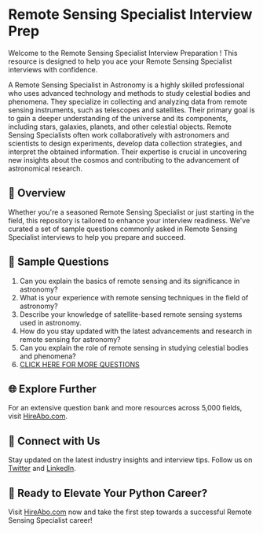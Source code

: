 # Remote Sensing Specialist Interview Prep

Welcome to the Remote Sensing Specialist Interview Preparation ! This resource is designed to help you ace your Remote Sensing Specialist interviews with confidence.

A Remote Sensing Specialist in Astronomy is a highly skilled professional who uses advanced technology and methods to study celestial bodies and phenomena. They specialize in collecting and analyzing data from remote sensing instruments, such as telescopes and satellites. Their primary goal is to gain a deeper understanding of the universe and its components, including stars, galaxies, planets, and other celestial objects. Remote Sensing Specialists often work collaboratively with astronomers and scientists to design experiments, develop data collection strategies, and interpret the obtained information. Their expertise is crucial in uncovering new insights about the cosmos and contributing to the advancement of astronomical research.

## 🚀 Overview

Whether you're a seasoned Remote Sensing Specialist or just starting in the field, this repository is tailored to enhance your interview readiness. We've curated a set of sample questions commonly asked in Remote Sensing Specialist interviews to help you prepare and succeed.

## 📝 Sample Questions

1. Can you explain the basics of remote sensing and its significance in astronomy?
2. What is your experience with remote sensing techniques in the field of astronomy?
3. Describe your knowledge of satellite-based remote sensing systems used in astronomy.
4. How do you stay updated with the latest advancements and research in remote sensing for astronomy?
5. Can you explain the role of remote sensing in studying celestial bodies and phenomena?
6. [CLICK HERE FOR MORE QUESTIONS](https://hireabo.com/job/5_4_15/Remote%20Sensing%20Specialist)

## 🌐 Explore Further

For an extensive question bank and more resources across 5,000 fields, visit [HireAbo.com](https://www.hireabo.com).

## 📱 Connect with Us

Stay updated on the latest industry insights and interview tips. Follow us on [Twitter](https://twitter.com/hireabo) and [LinkedIn](https://www.linkedin.com/in/hire-abo-3609972a8/).

## 🚀 Ready to Elevate Your Python Career?

Visit [HireAbo.com](https://www.hireabo.com) now and take the first step towards a successful Remote Sensing Specialist career!